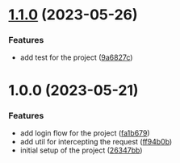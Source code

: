 # [1.1.0](https://github.com/Prabeshpd/web-scraper-frontend/compare/web_scraper_frontend@1.0.0...web_scraper_frontend@1.1.0) (2023-05-26)


### Features

* add test for the project ([9a6827c](https://github.com/Prabeshpd/web-scraper-frontend/commit/9a6827c1418c805c7be1f4603c009723ab4ec51e))

# 1.0.0 (2023-05-21)


### Features

* add login flow for the project ([fa1b679](https://github.com/Prabeshpd/web-scraper-frontend/commit/fa1b679e9f1051f1d30b8bc0b6020c4a7fc23d92))
* add util for intercepting the request ([ff94b0b](https://github.com/Prabeshpd/web-scraper-frontend/commit/ff94b0b2f692a55a1419fcc94e9ab7cca2b41dd1))
* initial setup of the project ([26347bb](https://github.com/Prabeshpd/web-scraper-frontend/commit/26347bb88bbd5adfff00c810eb070cdf6b927e5e))

